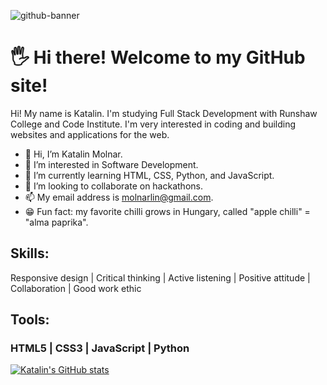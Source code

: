 ![github-banner](https://github.com/user-attachments/assets/eeef30a7-ae80-4c16-9ee8-3f9ea2a14559)

# 🖐 Hi there! Welcome to my GitHub site!


Hi! My name is Katalin. I'm studying Full Stack Development with Runshaw College and Code Institute. I'm very interested in coding and building websites and applications for the web.


- 👋 Hi, I’m Katalin Molnar.
- 👀 I’m interested in Software Development.
- 🌱 I’m currently learning HTML, CSS, Python, and JavaScript.
- 💞️ I’m looking to collaborate on hackathons.
- 📫 My email address is molnarlin@gmail.com.
- 😁 Fun fact: my favorite chilli grows in Hungary, called "apple chilli" = "alma paprika".


## Skills:

Responsive design | Critical thinking | Active listening | Positive attitude | Collaboration | Good work ethic

## Tools:

### HTML5  | CSS3  | JavaScript  |  Python

[![Katalin's GitHub stats](https://github-readme-stats.vercel.app/api?username=molnarlin)](https://github.com/molnarlin/github-readme-stats)


<!---
molnarlin/molnarlin is a ✨ special ✨ repository because its `README.md` (this file) appears on your GitHub profile.
You can click the Preview link to take a look at your changes.
--->
